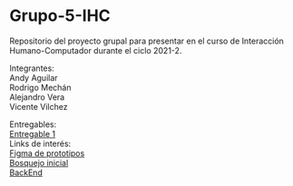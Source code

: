 # Grupo-5-IHC
Repositorio del proyecto grupal para presentar en el curso de Interacción Humano-Computador durante el ciclo 2021-2.   
   
Integrantes:   
Andy Aguilar   
Rodrigo Mechán   
Alejandro Vera   
Vicente Vilchez   
   
Entregables:   
[Entregable 1](https://github.com/DokiDokiMorning/Grupo-5-IHC/tree/main/Entregable%201)   
Links de interés:   
[Figma de prototipos](https://www.figma.com/file/328CR4K4dDraH3TDoChSNh/Proyecto-de-IHC)   
[Bosquejo inicial](https://www.figma.com/file/pTSRlugnUrsbHw9TYKTr3Q/Bosquejo?node-id=0%3A1)   
[BackEnd](https://github.com/DokiDokiMorning/Classkids-BackEnd)
